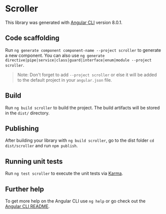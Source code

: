 # Scroller

This library was generated with [Angular CLI](https://github.com/angular/angular-cli) version 8.0.1.

## Code scaffolding

Run `ng generate component component-name --project scroller` to generate a new component. You can also use `ng generate directive|pipe|service|class|guard|interface|enum|module --project scroller`.
> Note: Don't forget to add `--project scroller` or else it will be added to the default project in your `angular.json` file. 

## Build

Run `ng build scroller` to build the project. The build artifacts will be stored in the `dist/` directory.

## Publishing

After building your library with `ng build scroller`, go to the dist folder `cd dist/scroller` and run `npm publish`.

## Running unit tests

Run `ng test scroller` to execute the unit tests via [Karma](https://karma-runner.github.io).

## Further help

To get more help on the Angular CLI use `ng help` or go check out the [Angular CLI README](https://github.com/angular/angular-cli/blob/master/README.md).
